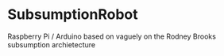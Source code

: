SubsumptionRobot
================

Raspberry Pi / Arduino  based on vaguely on the Rodney Brooks subsumption archietecture